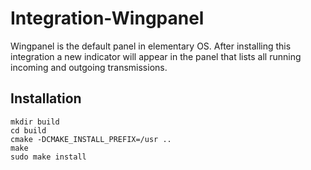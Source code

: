 # Integration-Wingpanel
Wingpanel is the default panel in elementary OS. After installing this integration a new indicator will appear in the panel that lists all running incoming and outgoing transmissions.

## Installation
```
mkdir build
cd build
cmake -DCMAKE_INSTALL_PREFIX=/usr ..
make
sudo make install
```
